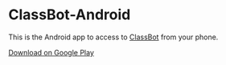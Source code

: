 # ClassBot-Android

This is the Android app to access to [ClassBot](https://github.com/GroupeMINASTE/ClassBot) from your phone.

[Download on Google Play](https://play.google.com/store/apps/details?id=me.nathanfallet.classbot)
